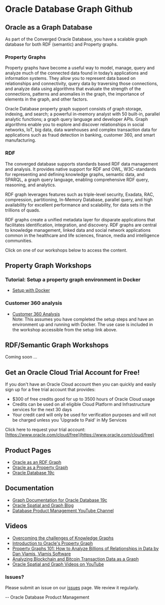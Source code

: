 # Oracle Database Graph Github

## Oracle as a Graph Database
As part of the Converged Oracle Database, you have a scalable graph database for both RDF (semantic) and Property graphs. 

### Property Graphs
Property graphs have become a useful way to model, manage, query and analyze much of the connected data found in today’s applications and information systems.  They allow you to represent data based on relationships and connectivity, query data by traversing those connections, and analyze data using algorithms that evaluate the strength of the connections, patterns and anomalies in the graph, the importance of elements in the graph, and other factors.

Oracle Database property graph support consists of graph storage, indexing, and search; a powerful in-memory analyst with 50 built-in, parallel analytic functions; a graph query language and developer APIs. Graph algorithms enable you to explore and discover relationships in social networks, IoT, big data, data warehouses and complex transaction data for applications such as fraud detection in banking, customer 360, and smart manufacturing.

### RDF 
The converged database supports standards based RDF data management and analysis. It provides native support for RDF and OWL, W3C-standards for representing and defining knowledge graphs, semantic data, and SPARQL, a graph query language, enabling comprehensive RDF query, reasoning, and analytics.  

RDF graph leverages features such as triple-level security, Exadata, RAC, compression, partitioning, In-Memory Database, parallel query, and high availability for excellent performance and scalability, for data sets in the trillions of quads.  

RDF graphs create a unified metadata layer for disparate applications that facilitates identification, integration, and discovery.  RDF graphs are central to knowledge management, linked data and social network applications common in the healthcare and life sciences, finance, media and intelligence communities.


Click on one of our workshops below to access the content.

## Property Graph Workshops

### Tutorial: Setup a property graph environment in Docker
- [Setup with Docker](./livelabs/)

### Customer 360 analysis 
- [Customer 360 Analysis](./customer_360_analysis/customer_360_analysis.md)  
Note: This assumes you have completed the setup steps and have an environment up and running with Docker. The use case is included in the workshop accessible from the setup link above. 

## RDF/Semantic Graph Workshops

Coming soon ...


## Get an Oracle Cloud Trial Account for Free!
If you don't have an Oracle Cloud account then you can quickly and easily sign up for a free trial account that provides:
- $300 of free credits good for up to 3500 hours of Oracle Cloud usage
- Credits can be used on all eligible Cloud Platform and Infrastructure services for the next 30 days
- Your credit card will only be used for verification purposes and will not be charged unless you 'Upgrade to Paid' in My Services

Click here to request your trial account: [https://www.oracle.com/cloud/free](https://www.oracle.com/cloud/free)


## Product Pages
- [Oracle as an RDF Graph](https://www.oracle.com/database/technologies/spatialandgraph/rdf-graph-features.html)
- [Oracle as a Property Graph](https://www.oracle.com/database/technologies/spatialandgraph/property-graph-features.html)
- [Oracle Database 19c](https://www.oracle.com/database/)

## Documentation
- [Graph Documentation for Oracle Database 19c](https://docs.oracle.com/en/database/oracle/oracle-database/19/spatial-and-graph.html)
- [Oracle Spatial and Graph Blog](https://blogs.oracle.com/oraclespatial/)
- [Database Product Management YouTube Channel](https://www.youtube.com/channel/UCr6mzwq_gcdsefQWBI72wIQ)

## Videos
- [Overcoming the challenges of Knowledge Graphs](https://youtu.be/csvEBI0swwo)
- [Introduction to Oracle's Property Graph](https://youtube.com/watch?v=-DYVgYJPbQA&feature=youtu.be)
- [Property Graphs 101: How to Analyze Billions of Relationships in Data by Dan Vlamis, Vlamis Software](https://youtu.be/qaQO-mW6lFs)
- [Analyzing Blockchain and Bitcoin Transaction Data as a Graph](https://youtu.be/w8OEVobyhFE)
- [Oracle Spatial and Graph Videos on YouTube](https://www.youtube.com/channel/UCZqBavfLlCuS0il6zNY696w)


### Issues?
Please submit an issue on our [issues](https://github.com/oracle/learning-library/issues) page.  We review it regularly.

-- Oracle Database Product Management
